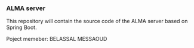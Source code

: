 ### ALMA server

This repository will contain the source code of the ALMA server based on Spring Boot.

Poject memeber:
		BELASSAL
		MESSAOUD
